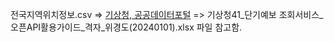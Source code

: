 전국지역위치정보.csv => [기상청, 공공데이터포털](https://www.data.go.kr/data/15084084/openapi.do) => 기상청41_단기예보 조회서비스_오픈API활용가이드_격자_위경도(20240101).xlsx 파일 참고함.